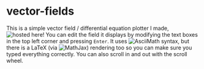 # vector-fields

This is a simple vector field / differential equation plotter I made, ![hosted here](julian-q.github.io/vector-fields)! You can edit the field it displays by modifying the text boxes in the top left corner and pressing `Enter`. It uses ![AsciiMath](http://asciimath.org/) syntax, but there is a LaTeX (via ![MathJax](https://www.mathjax.org/)) rendering too so you can make sure you typed everything correctly. You can also scroll in and out with the scroll wheel.
